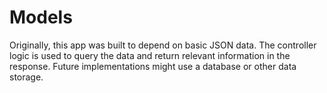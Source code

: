 # Models

Originally, this app was built to depend on basic JSON data. The controller logic is used to query the data and return relevant information in the response. Future implementations might use a database or other data storage.
